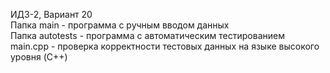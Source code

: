 ИДЗ-2, Вариант 20  
Папка main - программа с ручным вводом данных  
Папка autotests - программа с автоматическим тестированием  
main.cpp - проверка корректности тестовых данных на языке высокого уровня (C++)
